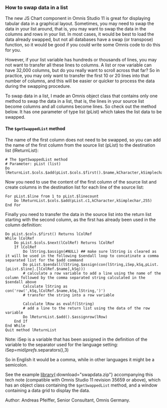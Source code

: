 ### How to swap data in a list

The new JS Chart component in Omnis Studio 11 is great for displaying tabular data in a graphical layout. Sometimes, you may need to swap the data in your list around, that is, you may want to swap the data in the columns and rows in your list. In most cases, it would be best to load the data already swapped, but not all databases have a swap (or transpose) function, so it would be good if you could write some Omnis code to do this for you. 

However, if your list variable has hundreds or thousands of lines, you may not want to transfer all these lines to columns. A list or row variable can have 32,000 columns, but do you really want to scroll across that far? So in practice, you may only want to transfer the first 10 or 20 lines into that number of columns, and this will be easier or quicker to process the data during the swapping procedure. 

To swap data in a list, I made an Omnis object class that contains only one method to swap the data in a list, that is, the lines in your source list become columns and all columns become lines. So check out the method below. It has one parameter of type list (pList) which takes the list data to be swapped. 

#### The `$getSwappedList` method

The name of the first column does not need to be swapped, so you can add the name of the first column from the source list (pList) to the destination list (lReturnList):

```omnis
# The $getSwappedList method
# Parameter: pList (list)
Do lReturnList.$cols.$add(pList.$cols.$first().$name,kCharacter,kSimplechar,255) 
```

Now you need to use the content of the first column of the source list and create columns in the destination list for each line of the source list:

```omnis
For pList.$line from 1 to pList.$linecount
    Do lReturnList.$cols.$add(pList.c1,kCharacter,kSimplechar,255)
End For
```

Finally you need to transfer the data in the source list into the return list starting with the second column, as the first has already been used in the column definition: 

```omnis
Do pList.$cols.$first() Returns lColRef
While lColRef
    Do pList.$cols.$next(lColRef) Returns lColRef
    If lColRef
        Do lString.$assign(#NULL) ## make sure lString is cleared as it will be used in the following $sendall loop to concatinate a comma separated list for the $add command 
        Do pList.$sendall(lString.$assign(con(lString,iSep,kSq,pList.[pList.$line].[lColRef.$name],kSq)))
        # calculate a row variable to add a line using the name of the column followed by the comma separated string calculated in the $sendall above
        Calculate lString as con('row(',kSq,lColRef.$name,kSq,lString,')') 
        # transfer the string into a row variable
 
        Calculate lRow as evalf(lString)
        # add a line to the return list using the data of the row variable 
        Do lReturnList.$add().$assignrow(lRow)
    End If
End While
Quit method lReturnList
```

Note: iSep is a variable that has been assigned in the definition of the variable to the separator used for the language setting: iSep=mid($prefs.$separators(),3)

So in English it would be a comma, while in other languages it might be a semicolon.

See the example [library](/assets/swaplistdata/swapdata.zip){:download="swapdata.zip"} accompanying this tech note (compatible with Omnis Studio 11 revision 35659 or above), which has an object class containing the `$getSwappedList` method, and a window containing a data grid to display the data.

Author: Andreas Pfeiffer, Senior Consultant, Omnis Germany.
